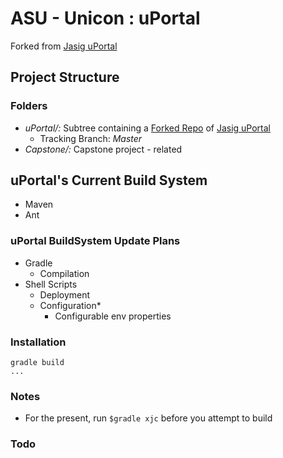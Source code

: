 # ASU - Unicon : uPortal

Forked from [Jasig uPortal]

## Project Structure


### Folders
- *uPortal/:* Subtree containing a [Forked Repo] of [Jasig uPortal] 
  - Tracking Branch: *Master*
- *Capstone/:* Capstone project - related



## uPortal's Current Build System

- Maven
- Ant


### uPortal BuildSystem Update Plans

- Gradle
  - Compilation
- Shell Scripts
  - Deployment
  - Configuration*
    - Configurable env properties




### Installation

```
gradle build
...
```

### Notes
- For the present, run `$gradle xjc` before you attempt to build

### Todo



   [Jasig uPortal]: <https://github.com/jasig/uportal>
   [Forked Repo]: <https://github.com/ASU-Capstone/uPortal-Forked>



